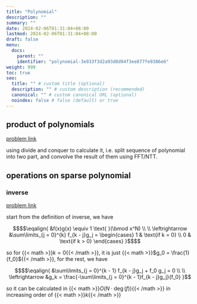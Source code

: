 ```yaml
---
title: "Polynomial"
description: ""
summary: ""
date: 2024-02-06T01:31:04+08:00
lastmod: 2024-02-06T01:31:04+08:00
draft: false
menu:
  docs:
    parent: ""
    identifier: "polynomial-3e933f3d2a93d8d94f3ee877fe9386e6"
weight: 999
toc: true
seo:
  title: "" # custom title (optional)
  description: "" # custom description (recommended)
  canonical: "" # custom canonical URL (optional)
  noindex: false # false (default) or true
---
```


## product of polynomials

[problem link](https://judge.yosupo.jp/problem/product_of_polynomial_sequence)

using divide and conquer to calculate it, i.e. split sequence of polynomial into two part, and convolve the result of them using FFT/NTT.

## operations on sparse polynomial

### inverse

[problem link](https://judge.yosupo.jp/problem/inv_of_formal_power_series_sparse)

start from the definition of inverse, we have

```math {.text-center}
$$\eqalign{
&f(x)g(x) \equiv 1 \text{ }(\bmod x^N) \\
\\
\leftrightarrow &\sum\limits_{j = 0}^{k} f_{k - j}g_j =
\begin{cases}
1 & \text{if k = 0} \\
0 & \text{if k > 0}
\end{cases}
}$$
```

so for {{< math >}}$k = 0${{< /math >}}, it is just {{< math >}}$g_0 = \frac{1}{f_0}${{< /math >}}, for the rest, we have
```math {.text-center}
$$\eqalign{
&\sum\limits_{j = 0}^{k - 1} f_{k - j}g_j + f_0 g_j = 0 \\
\\
\leftrightarrow &g_k = \frac{-\sum\limits_{j = 0}^{k - 1}f_{k - j}g_j}{f_0}
}
```

so it can be calculated in {{< math >}}$O(N \cdot \deg(f))${{< /math >}} in increasing order of {{< math >}}$k${{< /math >}}
